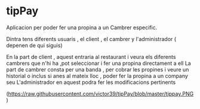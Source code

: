 # tipPay
Aplicacion per poder fer una propina a un Cambrer especific.

Dintra tens diferents usuaris , el client , el cambrer y l'administrador ( depenen de qui siguis)

En la part de client , aquest entraria al restaurant i veura els diferents cambrers que n'hi ha ,pot seleccionar i fer una propina directament a ell 
La part de cambrer consta per una banda , per cobrar les propines  i veure un historial o inclus si anes al mateix lloc , poder fer la propina a un company seu
L'administrador en aquest podra fer les modificacions pertinents 

(https://raw.githubusercontent.com/victor39/tipPay/blob/master/tippay.PNG)
